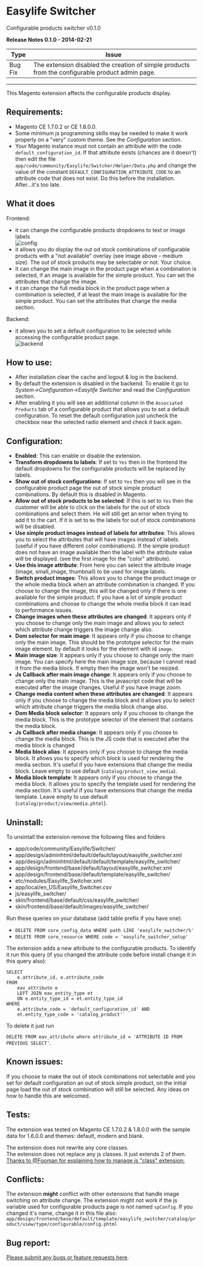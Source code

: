 Easylife Switcher
========

Configurable products switcher v0.1.0

**Release Notes 0.1.0 - 2014-02-21**

|Type|Issue|
|----|-----|
|Bug Fix|The extension disabled the creation of simple products from the configurable product admin page.|

----------

This Magento extension affects the configurable products display.

Requirements:
---------
 - Magento CE 1.7.0.2 or CE 1.8.0.0.
 - Some minimum js programming skills may be needed to make it work properly on a "very" custom theme. See the *Configuration* section.
 - Your Magento instance must not contain an attribute with the code `default_configuration_id`. If that attribute exists (chances are it doesn't) then edit the file `app/code/community/Easylife/Switcher/Helper/Data.php` and change the value of the constant `DEFAULT_CONFIGURATION_ATTRIBUTE_CODE` to an attribute code that does not exist. Do this before the installation. After...it's too late.

What it does
----------------
Frontend:  

 - it can change the configurable products dropdowns to text or image labels <br />  <img src="http://i.imgur.com/FdHVLAu.png" alt="config" />  
 - it allows you do display the out od stock combinations of configurable products with a "not available" overlay (see image above - medium size). The out of stock products may be selectable or not. Your choice.  
 - it can change the main image in the product page when a combination is selected, if an image is available for the simple product. You can set the attributes that change the image.  
 - it can change the full media block in the product page when a combination is selected, if at least the main image is available for the simple product. You can set the attributes that change the media section.  

Backend: 

 - it allows you to set a default configuration to be selected while accessing the configurable product page.<br /> <img src="http://i.imgur.com/zygt7o2.png" alt="backend" />  

How to use:
---------
 - After installation clear the cache and logout & log in the backend.
 - By default the extension is disabled in the backend. To enable it go to *System->Configuration->Easylife Switcher* and read the *Configuration* section.
 - After enabling it you will see an additional column in the `Associated Products` tab of a configurable product that allows you to set a default configuration. To reset the default configuration just uncheck the checkbox near the selected radio element and check it back again.

Configuration:
------------
 - **Enabled**: This can enable or disable the extension.
 - **Transform dropdowns to labels**: If set to `Yes` then in the frontend the default dropdowns for the configurable products will be replaced by labels.
 - **Show out of stock configurations**: If set to `Yes` then you will see in the configurable product page the out of stock simple product combinations. By default this is disabled in Magento.
 - **Allow out of stock products to be selected**: If this is set to `Yes` then the customer will be able to click on the labels for the out of stock combinations and select them. He will still get an error when trying to add it to the cart. If it is set to `No` the labels for out of stock combinations will be disabled.
 - **Use simple product images instead of labels for attributes**: This allows you to select the attributes that will have images instead of labels. (useful if you have different color combinations). If the simple product does not have an image available then the label with the attribute value will be displayed. (see the first image for the "color" attribute).
 - **Use this image attribute**: From here you can select the attribute image (image, small_image, thumbnail) to be used for image labels.
 - **Switch product images**: This allows you to change the product image or the whole media block when an attribute combination is changed. If you choose to change the image, this will be changed only if there is one available for the simple product. If you have a lot of simple product combinations and choose to change the whole media block it can lead to performance issues.
 - **Change images when these attributes are changed**: It appears only if you choose to change only the main image and allows you to select which attribute change triggers the image change also.
 - **Dom selector for main image**: It appears only if you choose to change only the main image. This should be the prototype selector for the main image element. by default it looks for the element with id `image`.
 - **Main image size**: It appears only if you choose to change only the main image. You can specify here the main image size, because I cannot read it from the media block. If empty then the image won't be resized.
 - **Js Callback after main image change**: It appears only if you choose to change only the main image. This is the javascript code that will be executed after the image changes. Useful if you have image zoom.
 - **Change media content when these attributes are changed**: It appears only if you choose to change the media block and it allows you to select which attribute change triggers the media block change also.
 - **Dom Media block selector**: It appears only if you choose to change the media block. This is the prototype selector of the element that contains the media block.
 - **Js Callback after media change**: It appears only if you choose to change the media block. This is the JS code that is executed after the media block is changed
 - **Media block alias**: It appears only if you choose to change the media block. It allows you to specify which block is used for rendering the media section. It's useful if you have extensions that change the media block. Leave empty to use default (`catalog/product_view_media`).
 - **Media block template**: It appears only if you choose to change the media block. It allows you to specify the template used for rendering the media section. It's useful if you have extensions that change the media template. Leave empty to use default (`catalog/product/view/media.phtml`).

Uninstall:
---------

To unsintall the extension remove the following files and folders  

 - app/code/community/Easylife/Switcher/  
 - app/design/adminhtml/default/default/layout/easylife_switcher.xml  
 - app/design/adminhtml/default/default/template/easylife_switcher/  
 - app/design/frontend/base/default/layout/easylife_switcher.xml  
 - app/design/frontend/base/default/template/easylife_switcher/  
 - etc/modules/Easylife_Switcher.xml  
 - app/local/en_US/Easylife_Switcher.csv  
 - js/easylife_switcher/  
 - skin/frontend/base/default/css/easylife_switcher/  
 - skin/frontend/base/default/images/easylife_switcher/  

Run these queries on your database (add table prefix if you have one):

 - `DELETE FROM core_config_data WHERE path LIKE 'easylife_switcher/%'`
 - `DELETE FROM core_resource WHERE code = 'easylife_switcher_setup'`  

The extension adds a new attribute to the configurable products. To identify it run this query (if you changed the attribute code before install change it in this query also):  
<pre><code>SELECT 
    e.attribute_id, e.attribute_code 
FROM 
    eav_attribute e 
    LEFT JOIN eav_entity_type et 
    ON e.entity_type_id = et.entity_type_id 
WHERE 
    e.attribute_code = 'default_configuration_id' AND 
    et.entity_type_code = 'catalog_product'`</code></pre>    
To delete it just run  

`DELETE FROM eav_attribute where attribute_id = 'ATTRIBUTE ID FROM PREVIOUS SELECT'`.

Known issues:
---------
If you choose to make the out of stock combinations not selectable and you set for default configuration an out of stock simple product, on the initial page load the out of stock combination will still be selected.
Any ideas on how to handle this are welcomed.

Tests:
-------
The extension was tested on Magento CE 1.7.0.2 & 1.8.0.0 with the sample data for 1.6.0.0 and themes: default, modern and blank.

The extension does not rewrite any core classes.  
The extension does not replace any js classes. It just extends 2 of them.  
<a href="http://magento.stackexchange.com/q/7608/146" target="_blank">Thanks to @Fooman for explaining how to manage js "class" extension: </a>

Conflicts:
----------
The extension **might** conflict with other extensions that handle image switching on attribute change.
The extension might not work if the js variable used for configurable products page is not named `spConfig`.
If you changed it's name, change it in this file also: `app/design/frontend/base/default/template/easylife_switcher/catalog/product/view/type/configurable/config.phtml`

Bug report:
-----------
<a href="https://github.com/tzyganu/Switcher/issues">Please submit any bugs or feature requests here</a>.
